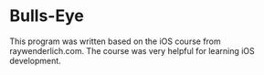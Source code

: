# Bulls-Eye

This program was written based on the iOS course from raywenderlich.com.
The course was very helpful for learning iOS development. 

